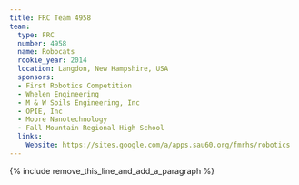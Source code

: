 ```yaml
---
title: FRC Team 4958
team:
  type: FRC
  number: 4958
  name: Robocats
  rookie_year: 2014
  location: Langdon, New Hampshire, USA
  sponsors:
  - First Robotics Competition
  - Whelen Engineering
  - M & W Soils Engineering, Inc
  - OPIE, Inc
  - Moore Nanotechnology
  - Fall Mountain Regional High School
  links:
    Website: https://sites.google.com/a/apps.sau60.org/fmrhs/robotics
---
```


{% include remove_this_line_and_add_a_paragraph %}